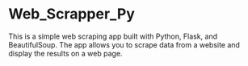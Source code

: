 # Web_Scrapper_Py
This is a simple web scraping app built with Python, Flask, and BeautifulSoup. The app allows you to scrape data from a website and display the results on a web page.
